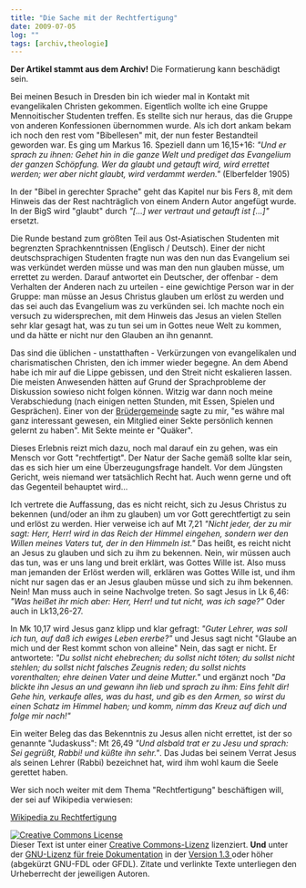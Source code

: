 ```yaml
---
title: "Die Sache mit der Rechtfertigung"
date: 2009-07-05
log: ""
tags: [archiv,theologie]
---
```

**Der Artikel stammt aus dem Archiv!** Die Formatierung kann beschädigt sein.

Bei meinen Besuch in Dresden bin ich wieder mal in Kontakt mit evangelikalen Christen gekommen. Eigentlich wollte ich eine Gruppe Mennoitischer Studenten treffen. Es stellte sich nur heraus, das die Gruppe von anderen Konfessionen übernommen wurde. Als ich dort ankam bekam ich noch den rest vom "Bibellesen" mit, der nun fester Bestandteil geworden war. Es ging um Markus 16. Speziell dann um 16,15+16: <cite>"Und er sprach zu ihnen: Gehet hin in die ganze Welt und prediget das Evangelium der ganzen Schöpfung. Wer da glaubt und getauft wird, wird errettet werden; wer aber nicht glaubt, wird verdammt werden."</cite> (Elberfelder 1905)

In der "Bibel in gerechter Sprache" geht das Kapitel nur bis Fers 8, mit dem Hinweis das der Rest nachträglich von einem Andern Autor angefügt wurde. In der BigS wird "glaubt" durch <cite>"[...] wer vertraut und getauft ist [...]"</cite> ersetzt.

Die Runde bestand zum größten Teil aus Ost-Asiatischen Studenten mit begrenzten Sprachkenntnissen (Englisch / Deutsch). Einer der nicht deutschsprachigen Studenten fragte nun was den nun das Evangelium sei was verkündet werden müsse und was man den nun glauben müsse, um errettet zu werden. Darauf antwortet ein Deutscher, der offenbar - dem Verhalten der Anderen nach zu urteilen - eine gewichtige Person war in der Gruppe: man müsse an Jesus Christus glauben um erlöst zu werden und das sei auch das Evangelium was zu verkünden sei. Ich machte noch ein versuch zu widersprechen, mit dem Hinweis das Jesus an vielen Stellen sehr klar gesagt hat, was zu tun sei um in Gottes neue Welt zu kommen, und da hätte er nicht nur den Glauben an ihn genannt. 

Das sind die üblichen - unstatthaften - Verkürzungen von evangelikalen und charismatischen Christen, den ich immer wieder begegne. An dem Abend habe ich mir auf die Lippe gebissen, und den Streit nicht eskalieren lassen. Die meisten Anwesenden hätten auf Grund der Sprachprobleme der Diskussion sowieso nicht folgen können. Witzig war dann noch meine Verabschiedung (nach einigen netten Stunden, mit Essen, Spielen und Gesprächen). Einer von der <a href="http://de.wikipedia.org/wiki/Br%C3%BCderbewegung">Brüdergemeinde</a> sagte zu mir, "es währe mal ganz interessant gewesen, ein Mitglied einer Sekte persönlich kennen gelernt zu haben". Mit Sekte meinte er "Quäker". 

Dieses Erlebnis reizt mich dazu, noch mal darauf ein zu gehen, was ein Mensch vor Gott "rechtfertigt". Der Natur der Sache gemäß sollte klar sein, das es sich hier um eine Überzeugungsfrage handelt. Vor dem Jüngsten Gericht, weis niemand wer tatsächlich Recht hat. Auch wenn gerne und oft das Gegenteil behauptet wird...

Ich vertrete die Auffassung, das es nicht reicht, sich zu Jesus Christus zu bekennen (und/oder an ihm zu glauben) um vor Gott gerechtfertigt zu sein und erlöst zu werden. Hier verweise ich auf Mt 7,21 <cite>"Nicht jeder, der zu mir sagt: Herr, Herr! wird in das Reich der Himmel eingehen, sondern wer den Willen meines Vaters tut, der in den Himmeln ist."</cite> Das heißt, es reicht nicht an Jesus zu glauben und sich zu ihm zu bekennen. Nein, wir müssen auch das tun, was er uns lang und breit erklärt, was Gottes Wille ist. Also muss man jemanden der Erlöst werden will, erklären was Gottes Wille ist, und ihm nicht nur sagen das er an Jesus glauben müsse und sich zu ihm bekennen. Nein! Man muss auch in seine Nachvolge treten. So sagt Jesus in Lk 6,46: <cite>"Was heißet ihr mich aber: Herr, Herr! und tut nicht, was ich sage?"</cite> Oder auch in Lk13,26-27.

In Mk 10,17 wird Jesus ganz klipp und klar gefragt: <cite>"Guter Lehrer, was soll ich tun, auf daß ich ewiges Leben ererbe?"</cite> und Jesus sagt nicht "Glaube an mich und der Rest kommt schon von alleine"</cite> Nein, das sagt er nicht. Er antwortete: <cite>"Du sollst nicht ehebrechen; du sollst nicht töten; du sollst nicht stehlen; du sollst nicht falsches Zeugnis reden; du sollst nichts vorenthalten; ehre deinen Vater und deine Mutter."</cite> und ergänzt noch <cite>"Da blickte ihn Jesus an und gewann ihn lieb und sprach zu ihm: Eins fehlt dir! Gehe hin, verkaufe alles, was du hast, und gib es den Armen, so wirst du einen Schatz im Himmel haben; und komm, nimm das Kreuz auf dich und folge mir nach!"</cite>

Ein weiter Beleg das das Bekenntnis zu Jesus allen nicht errettet, ist der so genannte "Judaskuss": Mt 26,49 <cite>"Und alsbald trat er zu Jesu und sprach: Sei gegrüßt, Rabbi! und küßte ihn sehr."</cite>. Das Judas bei seinem Verrat Jesus als seinen Lehrer (Rabbi) bezeichnet hat, wird ihm wohl kaum die Seele gerettet haben.

Wer sich noch weiter mit dem Thema "Rechtfertigung" beschäftigen will, der sei auf Wikipedia verwiesen:

<a href="http://de.wikipedia.org/wiki/Rechtfertigung_(Theologie)">Wikipedia zu Rechtfertigung</a>



<a rel="license" href="http://creativecommons.org/licenses/by-sa/3.0/de/"><img alt="Creative Commons License" style="border-width:0" src="http://i.creativecommons.org/l/by-sa/3.0/de/88x31.png" /></a><br />Dieser <span xmlns:dc="http://purl.org/dc/elements/1.1/" href="http://purl.org/dc/dcmitype/Text" rel="dc:type">Text</span> ist unter einer <a rel="license" href="http://creativecommons.org/licenses/by-sa/3.0/de/">Creative Commons-Lizenz</a> lizenziert. **Und** unter der <a href="http://de.wikipedia.org/wiki/GFDL">GNU-Lizenz für freie Dokumentation</a> in der <a href="http://www.gnu.org/licenses/fdl-1.3.html">Version 1.3 </a> oder höher (abgekürzt GNU-FDL oder GFDL). Zitate und verlinkte Texte unterliegen den Urheberrecht der jeweiligen Autoren.
